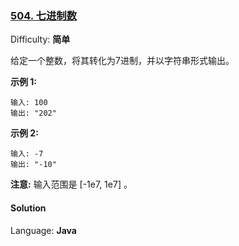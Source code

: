 ### [504\. 七进制数](https://leetcode-cn.com/problems/base-7/)

Difficulty: **简单**


给定一个整数，将其转化为7进制，并以字符串形式输出。

**示例 1:**

```
输入: 100
输出: "202"
```

**示例 2:**

```
输入: -7
输出: "-10"
```

**注意:** 输入范围是 [-1e7, 1e7] 。


#### Solution

Language: **Java**

```java
​
```